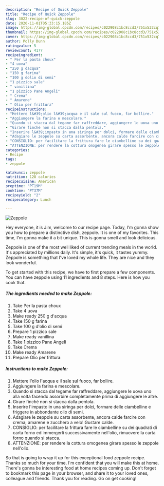 ```yaml
---
description: "Recipe of Quick Zeppole"
title: "Recipe of Quick Zeppole"
slug: 3022-recipe-of-quick-zeppole
date: 2020-11-01T05:33:15.185Z
image: https://img-global.cpcdn.com/recipes/c022908c1bc8ccd3/751x532cq70/zeppole-recipe-main-photo.jpg
thumbnail: https://img-global.cpcdn.com/recipes/c022908c1bc8ccd3/751x532cq70/zeppole-recipe-main-photo.jpg
cover: https://img-global.cpcdn.com/recipes/c022908c1bc8ccd3/751x532cq70/zeppole-recipe-main-photo.jpg
author: Polly Dunn
ratingvalue: 5
reviewcount: 4177
recipeingredient:
- " Per la pasta choux"
- "4 uova"
- "250 g dacqua"
- "150 g farina"
- "100 g dolio di semi"
- "1 pizzico sale"
- " vanillina"
- "1 pizzico Pane Angeli"
- " Crema"
- " Amarene"
- " Olio per frittura"
recipeinstructions:
- "Mettere l&#39;olio l&#39;acqua e il sale sul fuoco, far bollire."
- "Aggiungere la farina e mescolare."
- "Quando si stacca dal tegame far raffreddare, aggiungere le uova uno alla volta facendo assorbire completamente prima di aggiungere le altre."
- "Girare finchè non si stacca dalla pentola."
- "Inserire l&#39;impasto in una siringa per dolci, formare delle ciambelline e friggere in abbondante olio di semi."
- "Adagiare le zeppole su carta assorbente, ancora calde farcire con crema, amarene e zucchero a velo! Gustare calde."
- "CONSIGLIO: per facilitare la frittura fare le ciambelline su dei quadrati di carta forno ed immergerli successivamente nell&#39;olio, rimuovere la carta forno quando si stacca."
- "ATTENZIONE: per rendere la cottura omogenea girare spesso le zeppole nell&#39;olio."
categories:
- Recipe
tags:
- zeppole

katakunci: zeppole 
nutrition: 128 calories
recipecuisine: American
preptime: "PT19M"
cooktime: "PT37M"
recipeyield: "2"
recipecategory: Lunch

---
```



![Zeppole](https://img-global.cpcdn.com/recipes/c022908c1bc8ccd3/751x532cq70/zeppole-recipe-main-photo.jpg)

Hey everyone, it is Jim, welcome to our recipe page. Today, I'm gonna show you how to prepare a distinctive dish, zeppole. It is one of my favorites. This time, I'm gonna make it a bit unique. This is gonna smell and look delicious.



Zeppole is one of the most well liked of current trending meals in the world. It's appreciated by millions daily. It's simple, it's quick, it tastes yummy. Zeppole is something that I've loved my whole life. They are nice and they look wonderful.


To get started with this recipe, we have to first prepare a few components. You can have zeppole using 11 ingredients and 8 steps. Here is how you cook that.

<!--inarticleads1-->

##### The ingredients needed to make Zeppole:

1. Take  Per la pasta choux
1. Take 4 uova
1. Make ready 250 g d&#39;acqua
1. Take 150 g farina
1. Take 100 g d&#39;olio di semi
1. Prepare 1 pizzico sale
1. Make ready  vanillina
1. Take 1 pizzico Pane Angeli
1. Take  Crema
1. Make ready  Amarene
1. Prepare  Olio per frittura




<!--inarticleads2-->

##### Instructions to make Zeppole:

1. Mettere l&#39;olio l&#39;acqua e il sale sul fuoco, far bollire.
1. Aggiungere la farina e mescolare.
1. Quando si stacca dal tegame far raffreddare, aggiungere le uova uno alla volta facendo assorbire completamente prima di aggiungere le altre.
1. Girare finchè non si stacca dalla pentola.
1. Inserire l&#39;impasto in una siringa per dolci, formare delle ciambelline e friggere in abbondante olio di semi.
1. Adagiare le zeppole su carta assorbente, ancora calde farcire con crema, amarene e zucchero a velo! Gustare calde.
1. CONSIGLIO: per facilitare la frittura fare le ciambelline su dei quadrati di carta forno ed immergerli successivamente nell&#39;olio, rimuovere la carta forno quando si stacca.
1. ATTENZIONE: per rendere la cottura omogenea girare spesso le zeppole nell&#39;olio.




So that is going to wrap it up for this exceptional food zeppole recipe. Thanks so much for your time. I'm confident that you will make this at home. There's gonna be interesting food at home recipes coming up. Don't forget to bookmark this page in your browser, and share it to your loved ones, colleague and friends. Thank you for reading. Go on get cooking!

